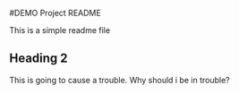 #DEMO Project README

This is a simple readme file

## Heading 2

This is going to cause a trouble. Why should i be in trouble?